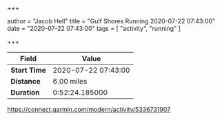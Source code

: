+++

author = "Jacob Hell"
title = "Gulf Shores Running 2020-07-22 07:43:00"
date = "2020-07-22 07:43:00"
tags = [
    "activity", "running"
]

+++

<!--more-->

|Field  |Value  |
|--- | --- |
|**Start Time**|2020-07-22 07:43:00|
|**Distance**|6.00 miles|
|**Duration**|0:52:24.185000|

https://connect.garmin.com/modern/activity/5336731907